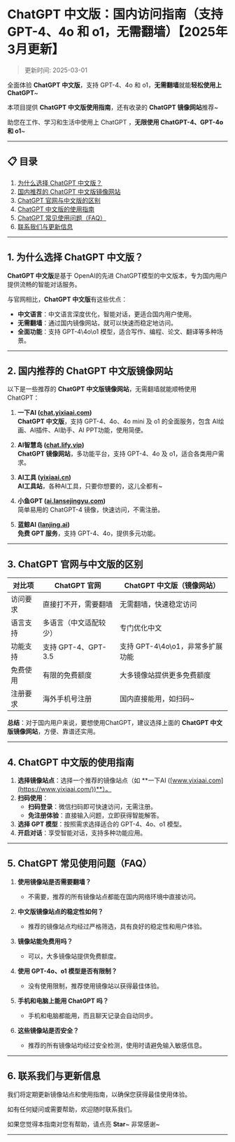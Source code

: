 # ChatGPT 中文版：国内访问指南（支持 GPT-4、4o 和 o1，无需翻墙）【2025年3月更新】

>更新时间: 2025-03-01   

全面体验 **ChatGPT 中文版**，支持 GPT-4、4o 和 o1，**无需翻墙**就能**轻松使用上 ChatGPT**~

本项目提供 **ChatGPT 中文版使用指南**，还有收录的 **ChatGPT 镜像网站**推荐~

助您在工作、学习和生活中使用上 ChatGPT ，**无限使用 ChatGPT-4、GPT-4o 和 o1**~

---

## 📋 目录

1. [为什么选择 ChatGPT 中文版？](#1-为什么选择-chatgpt-中文版)
2. [国内推荐的 ChatGPT 中文版镜像网站](#2-国内推荐的-chatgpt-中文版镜像网站)
3. [ChatGPT 官网与中文版的区别](#3-chatgpt-官网与中文版的区别)
4. [ChatGPT 中文版的使用指南](#4-chatgpt-中文版的使用指南)
5. [ChatGPT 常见使用问题（FAQ）](#5-chatgpt-常见使用问题-faq)
6. [联系我们与更新信息](#6-联系我们与更新信息)

---

## 1. 为什么选择 ChatGPT 中文版？

**ChatGPT 中文版**是基于 OpenAI的先进 ChatGPT模型的中文版本，专为国内用户提供流畅的智能对话服务。

与官网相比，**ChatGPT 中文版**有这些优点：

- **中文语言**：中文语言深度优化，智能对话，更适合国内用户使用。
- **无需翻墙**：通过国内镜像网站，就可以快速而稳定地访问。
- **全面功能**：支持 GPT-4\4o\o1 模型，适合写作、编程、论文、翻译等多种场景。

---

## 2. 国内推荐的 ChatGPT 中文版镜像网站

以下是一些推荐的 **ChatGPT 中文版镜像网站**，无需翻墙就能顺畅使用 ChatGPT：

1. **一下AI ([chat.yixiaai.com](https://chat.yixiaai.com/))**   
   **ChatGPT 中文版**，支持 GPT-4、4o、4o mini 及 o1 的全面服务，包含 AI绘画、AI插件、AI助手、AI PPT功能，使用简便。

2. **AI智慧岛 ([chat.lify.vip](https://www.yixiaai.com/))**  
   **ChatGPT 镜像网站**，多功能平台，支持 GPT-4、4o 及 o1，适合各类用户需求。

3. **AI工具 ([yixiaai.cn](https://yixiaai.cn/))**  
   **AI工具站**，各种AI工具，只要你想要的，这儿全都有~

4. **小鱼GPT ([ai.lansejingyu.com](https://ai.lansejingyu.com/))**  
   简单易用的 ChatGPT-4 镜像，快速访问，不需注册。

5. **蓝鲸AI ([lanjing.ai](https://lanjing.ai/))**  
   **免费 GPT 服务**，支持 GPT-4、4o，提供多元功能。

---

## 3. ChatGPT 官网与中文版的区别

| 对比项          | ChatGPT 官网                     | ChatGPT 中文版（镜像网站）         |
|-----------------|---------------------------------|-----------------------------------|
| 访问要求        | 直接打不开，需要翻墙              | 无需翻墙，快速稳定访问            |
| 语言支持        | 多语言（中文适配较少）           | 专门优化中文                      |
| 功能支持        | 支持 GPT-4、GPT-3.5              | 支持 GPT-4\4o\o1，非常多扩展功能  |
| 免费使用        | 有限的免费额度                  | 大多镜像站提供更多免费额度        |
| 注册要求        | 海外手机号注册                  | 国内直接能用，如扫码~         |

**总结**：对于国内用户来说，要想使用ChatGPT，建议选择上面的 **ChatGPT 中文版镜像网站**，方便、靠谱还实用。

---

## 4. ChatGPT 中文版的使用指南

1. **选择镜像站点**：选择一个推荐的镜像站点（如 **一下AI ([www.yixiaai.com](https://www.yixiaai.com/))**）。
2. **扫码使用**：
   - **扫码登录**：微信扫码即可快速访问，无需注册。
   - **免注册体验**：直接输入问题，立即获得智能解答。
3. **选择 GPT 模型**：按照需求选择适合的 GPT-4、4o、o1 模型。
4. **开启对话**：享受智能对话，支持多种功能应用。

---

## 5. ChatGPT 常见使用问题（FAQ）

1. **使用镜像站是否需要翻墙？**
   - 不需要，推荐的所有镜像站点都能在国内网络环境中直接访问。

2. **中文版镜像站点的稳定性如何？**
   - 推荐的镜像站点均经过严格筛选，具有良好的稳定性和用户体验。

3. **镜像站能免费用吗？**
   - 可以，大多镜像站提供免费额度。

4. **使用 GPT-4o、o1 模型是否有限制？**
   - 没有使用限制，推荐使用镜像站以获得最佳体验。

5. **手机和电脑上能用 ChatGPT 吗？**
   - 手机和电脑都能用，而且聊天记录会自动同步。

6. **这些镜像站是否安全？**
   - 推荐的所有镜像站均经过安全检测，使用时请避免输入敏感信息。

---

## 6. 联系我们与更新信息

我们将定期更新镜像站点和使用指南，以确保您获得最佳使用体验。

如有任何疑问或需要帮助，欢迎随时联系我们。

如果您觉得本指南对您有帮助，请点亮 **Star**~  非常感谢~

---
